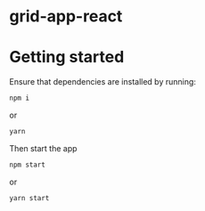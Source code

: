 # grid-app-react

# Getting started
Ensure that dependencies are installed by running:
```bash
npm i
```
or
```bash
yarn
```

Then start the app
```bash
npm start
```
or
```bash
yarn start
```
